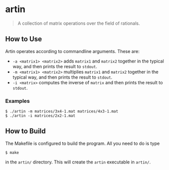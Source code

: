 # artin
> A collection of matrix operations over the field of rationals.

## How to Use

Artin operates according to commandline arguments. These are:
- `-a <matrix1> <matrix2>` adds `matrix1` and `matrix2` together in the typical way,
and then prints the result to `stdout`.
- `-m <matrix1> <matrix2>` multiplies `matrix1` and `matrix2` together in the 
typical way, and then prints the result to `stdout`.
- `-i <matrix>` computes the inverse of `matrix` and then prints the result to 
`stdout`.

### Examples
```shell script
$ ./artin -m matrices/3x4-1.mat matrices/4x3-1.mat 
$ ./artin -i matrices/2x2-1.mat
```

## How to Build
The Makefile is configured to build the program. All you need to do is type
```shell script
$ make
```
in the `artin/` directory. This will create the `artin` executable in `artin/`.
